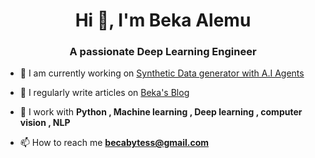 
<h1 align="center">Hi 👋, I'm Beka Alemu</h1>
<h3 align="center">A passionate Deep Learning Engineer</h3>

- 🔭 I am currently working on [Synthetic Data generator with A.I Agents](https://github.com/becabytess/Agentic-Synthetic-Data-Generator)

- 📝 I regularly write articles on [Beka's Blog](https://becabytess.github.io/)

- 💬 I work with  **Python , Machine learning , Deep learning , computer vision , NLP**

- 📫 How to reach me **becabytess@gmail.com**

